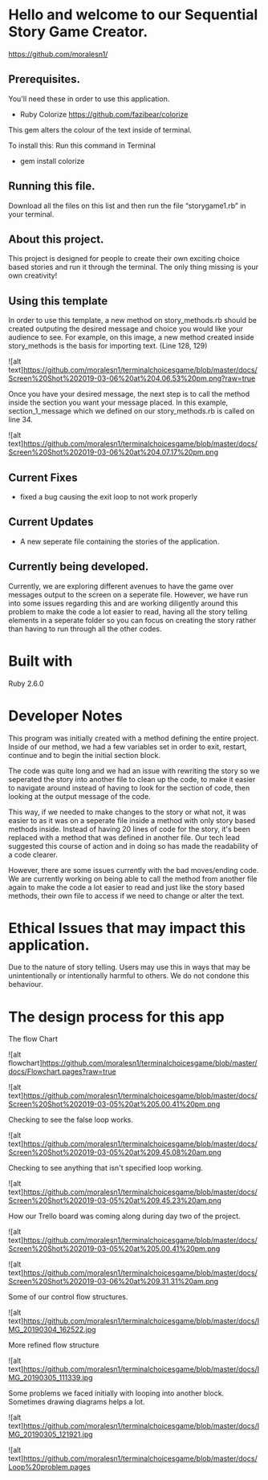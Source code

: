 # Hello and welcome to our Sequential Story Game Creator.

https://github.com/moralesn1/

## Prerequisites.
You'll need these in order to use this application.
* Ruby Colorize 
https://github.com/fazibear/colorize

This gem alters the colour of the text inside of terminal.

To install this: Run this command in Terminal
* gem install colorize
## Running this file.


Download all the files on this list and then run the file “storygame1.rb” in your terminal.





## About this project.

This project is designed for people to create their own exciting choice based stories and run it through the terminal. The only thing missing is your own creativity! 

## Using this template

In order to use this template, 
a new method on story_methods.rb should be created outputing the desired message and choice you would like your audience to see.
For example, on this image, a new method created inside story_methods is the basis for importing text. (Line 128, 129)

![alt text]https://github.com/moralesn1/terminalchoicesgame/blob/master/docs/Screen%20Shot%202019-03-06%20at%204.06.53%20pm.png?raw=true

Once you have your desired message, the next step is to call the method inside the section you want your message placed.
In this example, section_1_message which we defined on our story_methods.rb is called on line 34.

![alt text]https://github.com/moralesn1/terminalchoicesgame/blob/master/docs/Screen%20Shot%202019-03-06%20at%204.07.17%20pm.png
## Current Fixes

* fixed a bug causing the exit loop to not work properly

## Current Updates

* A new seperate file containing the stories of the application.

## Currently being developed.

Currently, we are exploring different avenues to have the game over messages output to the screen on a seperate file. However, we have run into some issues regarding this and are working diligently around this problem to make the code a lot easier to read, having all the story telling elements in a seperate folder so you can focus on creating the story rather than having to run through all the other codes.

# Built with

Ruby 2.6.0

# Developer Notes

This program was initially created with a method defining the entire project. Inside of our method, we had a few variables set in order to exit, restart, continue and to begin the initial section block.

The code was quite long and we had an issue with rewriting the story so we seperated the story into another file to clean up the code, to make it easier to navigate around instead of having to look for the section of code, then looking at the output message of the code.

This way, if we needed to make changes to the story or what not, it was easier to as it was on a seperate file inside a method with only story based methods inside. Instead of having 20 lines of code for the story, it's been replaced with a method that was defined in another file. Our tech lead suggested this course of action and in doing so has made the readability of a code clearer.

However, there are some issues currently with the bad moves/ending code. We are currently working on being able to call the method from another file again to make the code a lot easier to read and just like the story based methods, their own file to access if we need to change or alter the text.

# Ethical Issues that may impact this application.

Due to the nature of story telling. Users may use this in ways that may be unintentionally or intentionally harmful to others. 
We do not condone this behaviour.

# The design process for this app

The flow Chart

![alt flowchart]https://github.com/moralesn1/terminalchoicesgame/blob/master/docs/Flowchart.pages?raw=true


![alt text]https://github.com/moralesn1/terminalchoicesgame/blob/master/docs/Screen%20Shot%202019-03-05%20at%205.00.41%20pm.png


Checking to see the false loop works.

![alt text]https://github.com/moralesn1/terminalchoicesgame/blob/master/docs/Screen%20Shot%202019-03-05%20at%209.45.08%20am.png

Checking to see anything that isn't specified loop working.

![alt text]https://github.com/moralesn1/terminalchoicesgame/blob/master/docs/Screen%20Shot%202019-03-05%20at%209.45.23%20am.png

How our Trello board was coming along during day two of the project.

![alt text]https://github.com/moralesn1/terminalchoicesgame/blob/master/docs/Screen%20Shot%202019-03-05%20at%205.00.41%20pm.png

![alt text]https://github.com/moralesn1/terminalchoicesgame/blob/master/docs/Screen%20Shot%202019-03-06%20at%209.31.31%20am.png

Some of our control flow structures.

![alt text]https://github.com/moralesn1/terminalchoicesgame/blob/master/docs/IMG_20190304_162522.jpg

More refined flow structure

![alt text]https://github.com/moralesn1/terminalchoicesgame/blob/master/docs/IMG_20190305_111339.jpg

Some problems we faced initially with looping into another block. 
Sometimes drawing diagrams helps a lot.

![alt text]https://github.com/moralesn1/terminalchoicesgame/blob/master/docs/IMG_20190305_121921.jpg

![alt text]https://github.com/moralesn1/terminalchoicesgame/blob/master/docs/Loop%20problem.pages

